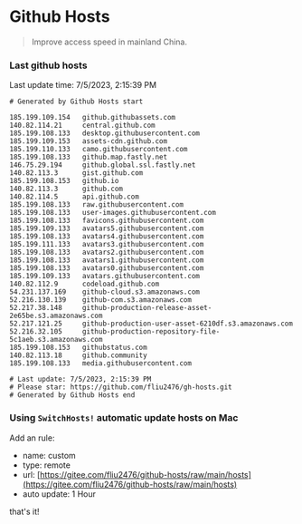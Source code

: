 # Github Hosts

> Improve access speed in mainland China.

### Last github hosts

Last update time: 7/5/2023, 2:15:39 PM

```base
# Generated by Github Hosts start 

185.199.109.154   github.githubassets.com
140.82.114.21     central.github.com
185.199.108.133   desktop.githubusercontent.com
185.199.109.153   assets-cdn.github.com
185.199.110.133   camo.githubusercontent.com
185.199.108.133   github.map.fastly.net
146.75.29.194     github.global.ssl.fastly.net
140.82.113.3      gist.github.com
185.199.108.153   github.io
140.82.113.3      github.com
140.82.114.5      api.github.com
185.199.108.133   raw.githubusercontent.com
185.199.108.133   user-images.githubusercontent.com
185.199.108.133   favicons.githubusercontent.com
185.199.109.133   avatars5.githubusercontent.com
185.199.108.133   avatars4.githubusercontent.com
185.199.111.133   avatars3.githubusercontent.com
185.199.108.133   avatars2.githubusercontent.com
185.199.108.133   avatars1.githubusercontent.com
185.199.108.133   avatars0.githubusercontent.com
185.199.109.133   avatars.githubusercontent.com
140.82.112.9      codeload.github.com
54.231.137.169    github-cloud.s3.amazonaws.com
52.216.130.139    github-com.s3.amazonaws.com
52.217.38.148     github-production-release-asset-2e65be.s3.amazonaws.com
52.217.121.25     github-production-user-asset-6210df.s3.amazonaws.com
52.216.32.105     github-production-repository-file-5c1aeb.s3.amazonaws.com
185.199.108.153   githubstatus.com
140.82.113.18     github.community
185.199.108.133   media.githubusercontent.com

# Last update: 7/5/2023, 2:15:39 PM
# Please star: https://github.com/fliu2476/gh-hosts.git
# Generated by Github Hosts end
```

### Using `SwitchHosts!` automatic update hosts on Mac
Add an rule:
- name: custom
- type: remote
- url: [https://gitee.com/fliu2476/github-hosts/raw/main/hosts](https://gitee.com/fliu2476/github-hosts/raw/main/hosts)
- auto update: 1 Hour

that's it!

